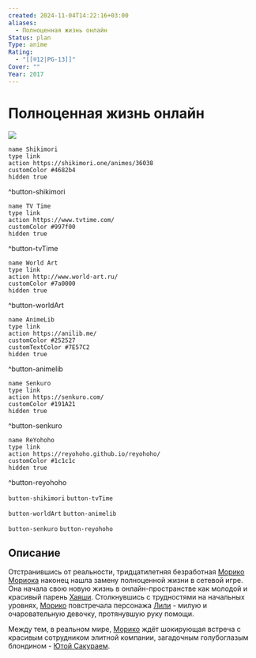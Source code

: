 ```yaml
---
created: 2024-11-04T14:22:16+03:00
aliases:
  - Полноценная жизнь онлайн
Status: plan
Type: anime
Rating:
  - "[[®️12|PG-13]]"
Cover: ""
Year: 2017
---
```


# Полноценная жизнь онлайн

![](https://nyaa.shikimori.one/uploads/poster/animes/36038/9087b4101f78906f765411d0ead65ae4.jpeg)

```button
name Shikimori
type link
action https://shikimori.one/animes/36038
customColor #4682b4
hidden true
```
^button-shikimori

```button
name TV Time
type link
action https://www.tvtime.com/
customColor #997f00
hidden true
```
^button-tvTime

```button
name World Art
type link
action http://www.world-art.ru/
customColor #7a0000
hidden true
```
^button-worldArt

```button
name AnimeLib
type link
action https://anilib.me/
customColor #252527
customTextColor #7E57C2
hidden true
```
^button-animelib

```button
name Senkuro
type link
action https://senkuro.com/
customColor #191A21
hidden true
```
^button-senkuro

```button
name ReYohoho
type link
action https://reyohoho.github.io/reyohoho/
customColor #1c1c1c
hidden true
```
^button-reyohoho

`button-shikimori` `button-tvTime`

`button-worldArt` `button-animelib`

`button-senkuro` `button-reyohoho`

## Описание

Отстранившись от реальности, тридцатилетняя безработная [Морико Мориока](https://shikimori.one/characters/153565-moriko-morioka) наконец нашла замену полноценной жизни в сетевой игре. Она начала свою новую жизнь в онлайн-пространстве как молодой и красивый парень [Хаяши](https://shikimori.one/characters/153569-hayashi). Столкнувшись с трудностями на начальных уровнях, [Морико](https://shikimori.one/characters/153565-moriko-morioka) повстречала персонажа [Лили](https://shikimori.one/characters/153570-lily) - милую и очаровательную девочку, протянувшую руку помощи.

Между тем, в реальном мире, [Морико](https://shikimori.one/characters/153565-moriko-morioka) ждёт шокирующая встреча с красивым сотрудником элитной компании, загадочным голубоглазым блондином - [Ютой Сакураем](https://shikimori.one/characters/153566-yuuta-sakurai).
